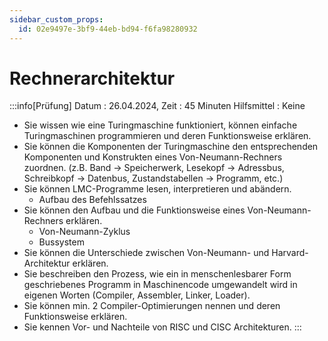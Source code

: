 ```yaml
---
sidebar_custom_props:
  id: 02e9497e-3bf9-44eb-bd94-f6fa98280932
---
```


# Rechnerarchitektur

:::info[Prüfung]
Datum
: 26.04.2024,
Zeit
: 45 Minuten
Hilfsmittel
: Keine


- Sie wissen wie eine Turingmaschine funktioniert, können einfache Turingmaschinen programmieren und deren Funktionsweise erklären.
- Sie können die Komponenten der Turingmaschine den entsprechenden Komponenten und Konstrukten eines Von-Neumann-Rechners zuordnen. (z.B. Band -> Speicherwerk, Lesekopf -> Adressbus, Schreibkopf -> Datenbus, Zustandstabellen -> Programm, etc.) 
- Sie können LMC-Programme lesen, interpretieren und abändern.
  - Aufbau des Befehlssatzes
- Sie können den Aufbau und die Funktionsweise eines Von-Neumann-Rechners erklären.
  - Von-Neumann-Zyklus
  - Bussystem
- Sie können die Unterschiede zwischen Von-Neumann- und Harvard-Architektur erklären.
- Sie beschreiben den Prozess, wie ein in menschenlesbarer Form geschriebenes Programm in Maschinencode umgewandelt wird in eigenen Worten (Compiler, Assembler, Linker, Loader).
- Sie können min. 2 Compiler-Optimierungen nennen und deren Funktionsweise erklären.
- Sie kennen Vor- und Nachteile von RISC und CISC Architekturen. 
:::
